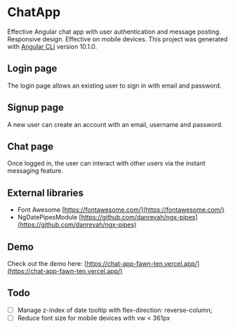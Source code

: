 # ChatApp

Effective Angular chat app with user authentication and message posting. 
Responsive design. Effective on mobile devices.
This project was generated with [Angular CLI](https://github.com/angular/angular-cli) version 10.1.0.

## Login page

The login page allows an existing user to sign in with email and password.

## Signup page

A new user can create an account with an email, username and password.

## Chat page

Once logged in, the user can interact with other users via the instant messaging feature.

## External libraries

* Font Awesome [https://fontawesome.com/](https://fontawesome.com/)
* NgDatePipesModule [https://github.com/danrevah/ngx-pipes](https://github.com/danrevah/ngx-pipes)

## Demo

Check out the demo here: [https://chat-app-fawn-ten.vercel.app/](https://chat-app-fawn-ten.vercel.app/)

## Todo

* [ ] Manage z-index of date tooltip with flex-direction: reverse-column;
* [ ] Reduce font size for mobile devices with vw < 361px 
